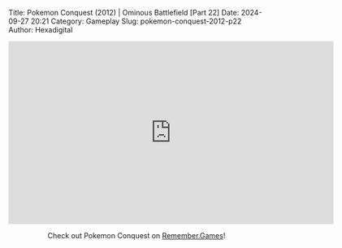 Title: Pokemon Conquest (2012) | Ominous Battlefield [Part 22]
Date: 2024-09-27 20:21
Category: Gameplay
Slug: pokemon-conquest-2012-p22
Author: Hexadigital

<center><iframe src="https://www.youtube.com/embed/CHsGHn5cqso?feature=oembed" allow="accelerometer; autoplay; encrypted-media; gyroscope; picture-in-picture" width="640" height="360" frameborder="0"></iframe>

Check out Pokemon Conquest on [Remember.Games](https://remember.games/game/408/pokemon-conquest/)!</center>